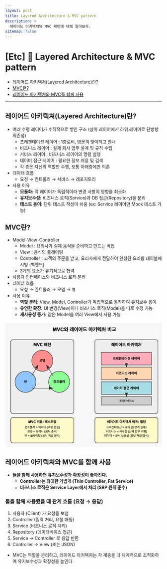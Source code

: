 ```yaml
---
layout: post
title: Layered Architecture & MVC pattern
description: >
  레이어드 아키텍쳐와 MVC 패턴에 대해 알아보자.
sitemap: false
---
```


# [Etc] 🤖 Layered Architecture & MVC pattern

- [레이어드 아키텍쳐(Layered Architecture)란?](#레이어드-아키텍쳐layered-architecture란)
- [MVC란?](#mvc란)
- [레이어드 아키텍쳐와 MVC를 함께 사용](#레이어드-아키텍쳐와-mvc를-함께-사용)

---

## 레이어드 아키텍쳐(Layered Architecture)란?

- 여러 수평 레이어가 수직적으로 쌓인 구조 (상위 레이어에서 하위 레이어로 단방향 의존성)
  - 프레젠테이션 레이어 : 1층로비, 방문객 맞이하고 안내
  - 비즈니스 레이어 : 실제 회사 업무 설계 및 규칙 수립
  - 서비스 레이어 : 비즈니스 레이어의 명령 실행
  - 데이터 접근 레이어 : 필요한 정보 저장 및 검색
  - 각 층은 자신의 역할만 수행, 보통 아래층에만 의존
- 데이터 흐름
  - 요청 → 컨트롤러 → 서비스 → 레포지토리
- 사용 이유
  - **모듈화:** 각 레이어가 독립적이라 변경 사항이 영향을 최소화
  - **유지보수성:** 비즈니스 로직(Service)과 DB 접근(Repository)을 분리
  - **테스트 용이:** 단위 테스트 작성이 쉬움 (ex: Service 레이어만 Mock 테스트 가능)

## MVC란?

- Model-View-Controller
  - Model : 요리사가 실제 음식을 준비하고 만드는 작업
  - View : 음식의 플레이팅
  - Controller : 고객의 주문을 받고, 요리사에게 전달하여 완성된 요리를 테이블에 서빙 (백엔드)
  - 3개의 요소가 유기적으로 협력
- 사용자 인터페이스와 비즈니스 로직 분리
- 데이터 흐름
  - 요청 → 컨트롤러 → 모델 → 뷰
- 사용 이유
  - **역할 분리:** View, Model, Controller가 독립적으로 동작하여 유지보수 용이
  - **유연한 확장:** UI 변경(View)이나 비즈니스 로직(Model)을 따로 수정 가능
  - **재사용성 증가:** 같은 Model을 여러 View에서 사용 가능

<img src="https://github.com/nan0silver/nan0silver.github.io/blob/main/assets/img/blog/2025-03-17-image.png?raw=true" alt="Layered Architecture & MVC pattern" >

## 레이어드 아키텍쳐와 MVC를 함께 사용

- **둘을 함께 사용하면 유지보수성과 확장성이 좋아진다.**
  - **Controller는 최대한 가볍게 (Thin Controller, Fat Service)**
  - **비즈니스 로직은 Service Layer에서 처리 (SRP 원칙 준수)**

### 둘을 함께 사용했을 때 관계 흐름 (요청 → 응답)

1. 사용자 (Client) 가 요청을 보냄
2. Controller (입력 처리, 요청 매핑)
3. Service (비즈니스 로직 처리)
4. Repository (데이터베이스 접근)
5. Service → Controller 로 응답 반환
6. Controller → View (또는 JSON)

- MVC는 역할을 분리하고, 레이어드 아키텍처는 각 계층을 더 체계적으로 조직화하여 유지보수성과 확장성을 높인다
